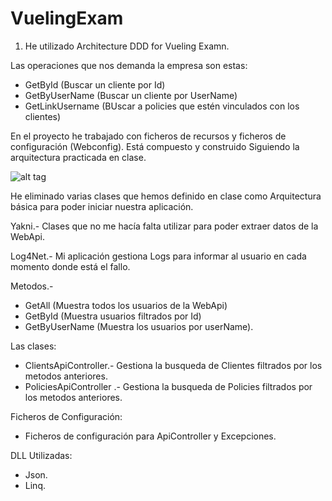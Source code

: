 # VuelingExam

1. He utilizado Architecture DDD for Vueling Examn.

Las operaciones que nos demanda la empresa son estas:
  - GetById (Buscar un cliente por Id)
  - GetByUserName (Buscar un cliente por UserName)
  - GetLinkUsername (BUscar a policies que estén vinculados con los clientes)

En el proyecto he trabajado con ficheros de recursos y ficheros de configuración (Webconfig).
Está compuesto y construido Siguiendo la arquitectura practicada en clase. 

![alt tag](https://drive.google.com/open?id=1XmmvKfFacWAAWJa2byTXoaL0CU3AC60B "Info Fichero Log")


He eliminado varias clases que hemos definido en clase como Arquitectura básica para poder iniciar nuestra aplicación.

Yakni.- Clases que no me hacía falta utilizar para poder extraer datos de la WebApi.

Log4Net.- Mi aplicación gestiona Logs para informar al usuario en cada momento donde está el fallo. 

Metodos.- 
  - GetAll (Muestra todos los usuarios de la WebApi)
  - GetById (Muestra usuarios filtrados por Id)
  - GetByUserName (Muestra los usuarios por userName).
  
Las clases: 
  - ClientsApiController.- Gestiona la busqueda de Clientes filtrados por los metodos anteriores.
  - PoliciesApiController .- Gestiona la busqueda de Policies filtrados por los metodos anteriores. 
  
Ficheros de Configuración:
  - Ficheros de configuración para ApiController y Excepciones. 
  
DLL Utilizadas:

- Json.
- Linq.


